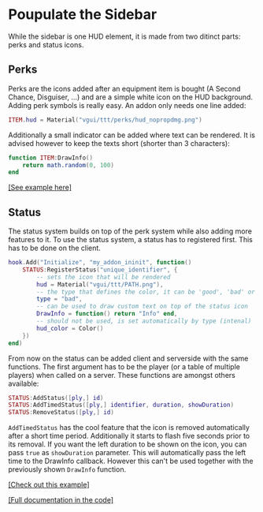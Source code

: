 # Poupulate the Sidebar

While the sidebar is one HUD element, it is made from two ditinct parts: perks and status icons.

## Perks

Perks are the icons added after an equipment item is bought (A Second Chance, Disguiser, ...) and are a simple white icon on the HUD background. Adding perk symbols is really easy. An addon only needs one line added:

```lua
ITEM.hud = Material("vgui/ttt/perks/hud_nopropdmg.png")
```

Additionally a small indicator can be added where text can be rendered. It is advised however to keep the texts short (shorter than 3 characters):

```lua
function ITEM:DrawInfo()
    return math.random(0, 100)
end
```

[[See example here]](https://github.com/TTT-2/TTT2/blob/master/lua/terrortown/entities/items/item_ttt_nopropdmg.lua)

## Status

The status system builds on top of the perk system while also adding more features to it. To use the status system, a status has to registered first. This has to be done on the client.

```lua
hook.Add("Initialize", "my_addon_ininit", function()
    STATUS:RegisterStatus("unique_identifier", {
        -- sets the icon that will be rendered
        hud = Material("vgui/ttt/PATH.png"),
        -- the type that defines the color, it can be 'good', 'bad' or 'default'
        type = "bad",
        -- can be used to draw custom text on top of the status icon
        DrawInfo = function() return "Info" end,
        -- should not be used, is set automatically by type (intenal)
        hud_color = Color()
    })
end)
```

From now on the status can be added client and serverside with the same functions. The first argument has to be the player (or a table of multiple players) when called on a server. These functions are amongst others available:

```lua
STATUS:AddStatus([ply,] id)
STATUS:AddTimedStatus([ply,] identifier, duration, showDuration)
STATUS:RemoveStatus([ply,] id)
```

`AddTimedStatus` has the cool feature that the icon is removed automatically after a short time period. Additionally it starts to flash five seconds prior to its removal. If you want the left duration to be shown on the icon, you can pass `true` as `showDuration` parameter. This will automatically pass the left time to the DrawInfo callback. However this can't be used together with the previously shown `DrawInfo` function.

[[Check out this example]](https://github.com/TTT-2/ttt2-role_pri/blob/master/lua/terrortown/autorun/shared/sh_priest_sidebar.lua)

[[Full documentation in the code]](https://github.com/TTT-2/TTT2/blob/master/gamemodes/terrortown/gamemode/client/cl_status.lua)
